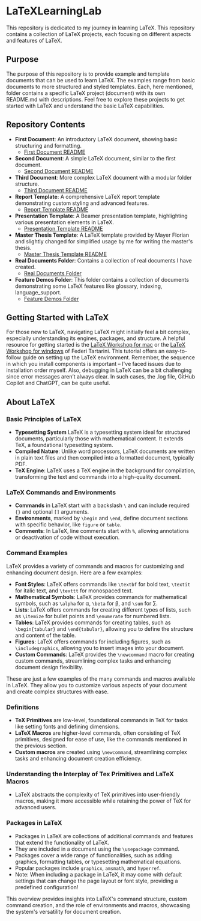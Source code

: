 # LaTeXLearningLab

This repository is dedicated to my journey in learning LaTeX. This repository contains a collection of LaTeX projects, each focusing on different aspects and features of LaTeX.

## Purpose

The purpose of this repository is to provide example and template documents that can be used to learn LaTeX. The examples range from basic documents to more structured and styled templates. Each, here mentioned, folder contains a specific LaTeX project (document) with its own README.md with descriptions. Feel free to explore these projects to get started with LaTeX and understand the basic LaTeX capabilities.

## Repository Contents

- **First Document**: An introductory LaTeX document, showing basic structuring and formatting.
  - [First Document README](first_document/README.md)
- **Second Document**: A simple LaTeX document, similar to the first document.
  - [Second Document README](second_document/README.md)
- **Third Document**: More complex LaTeX document with a modular folder structure.
  - [Third Document README](third_document/README.md)
- **Report Template**: A comprehensive LaTeX report template demonstrating custom styling and advanced features.
  - [Report Template README](report_template/README.md)
- **Presentation Template**: A Beamer presentation template, highlighting various presentation elements in LaTeX.
  - [Presentation Template README](presentation_template/README.md)
- **Master Thesis Template**: A LaTeX template provided by Mayer Florian and slightly changed for simplified usage by me for writing the master's thesis. 
  - [Master Thesis Template README](master_thesis_template/README.md)
- **Real Documents Folder**: Contains a collection of real documents I have created.
  - [Real Documents Folder](real_documents/)
- **Feature Demos Folder**: This folder contains a collection of documents demonstrating some LaTeX features like glossary, indexing, language_support.
  - [Feature Demos Folder](feature_demos/)

## Getting Started with LaTeX


For those new to LaTeX, navigating LaTeX might initially feel a bit complex, especially understanding its engines, packages, and structure. A helpful resource for getting started is the [LaTeX Workshop for mac](https://www.youtube.com/watch?v=CmagZthwhaY) or the [LaTeX Workshop for windows](https://www.youtube.com/watch?v=4lyHIQl4VM8&t=227s) of Federi Tartarini. This tutorial offers an easy-to-follow guide on setting up the LaTeX environment. Remember, the sequence in which you install components is important – I've faced issues due to installation order myself. Also, debugging in LaTeX can be a bit challenging since error messages aren’t always clear. In such cases, the .log file, GitHub Copilot and ChatGPT, can be quite useful.

## About LaTeX

### Basic Principles of LaTeX
- **Typesetting System** LaTeX is a typesetting system ideal for structured documents, particularly those with mathematical content. It extends TeX, a foundational typesetting system.
- **Compiled Nature**: Unlike word processors, LaTeX documents are written in plain text files and then compiled into a formatted document, typically PDF.
- **TeX Engine**: LaTeX uses a TeX engine in the background for compilation, transforming the text and commands into a high-quality document.

### LaTeX Commands and Environments
- **Commands** in LaTeX start with a backslash `\` and can include required `{}` and optional `[]` arguments.
- **Environments**, marked by `\begin` and `\end`, define document sections with specific behavior, like `figure` or `table`.
- **Comments**: In LaTeX, line comments start with `%`, allowing annotations or deactivation of code without execution.

### Command Examples
LaTeX provides a variety of commands and macros for customizing and enhancing document design. Here are a few examples:

- **Font Styles**: LaTeX offers commands like `\textbf` for bold text, `\textit` for italic text, and `\texttt` for monospaced text.
- **Mathematical Symbols**: LaTeX provides commands for mathematical symbols, such as `\alpha` for α, `\beta` for β, and `\sum` for ∑.
- **Lists**: LaTeX offers commands for creating different types of lists, such as `\itemize` for bullet points and `\enumerate` for numbered lists.
- **Tables**: LaTeX provides commands for creating tables, such as `\begin{tabular}` and `\end{tabular}`, allowing you to define the structure and content of the table.
- **Figures**: LaTeX offers commands for including figures, such as `\includegraphics`, allowing you to insert images into your document.
- **Custom Commands**: LaTeX provides the `\newcommand` macro for creating custom commands, streamlining complex tasks and enhancing document design flexibility.

These are just a few examples of the many commands and macros available in LaTeX. They allow you to customize various aspects of your document and create complex structures with ease.

### Definitions
- **TeX Primitives** are low-level, foundational commands in TeX for tasks like setting fonts and defining dimensions.
- **LaTeX Macros** are higher-level commands, often consisting of TeX primitives, designed for ease of use, like the commands mentioned in the previous section.
- **Custom macros** are created using `\newcommand`, streamlining complex tasks and enhancing document creation efficiency.

### Understanding the Interplay of Tex Primitives and LaTeX Macros
- LaTeX abstracts the complexity of TeX primitives into user-friendly macros, making it more accessible while retaining the power of TeX for advanced users.

### Packages in LaTeX
- Packages in LaTeX are collections of additional commands and features that extend the functionality of LaTeX.
- They are included in a document using the `\usepackage` command.
- Packages cover a wide range of functionalities, such as adding graphics, formatting tables, or typesetting mathematical equations.
- Popular packages include `graphicx`, `amsmath`, and `hyperref`.
- Note: When including a package in LaTeX, it may come with default settings that can change the page layout or font style, providing a predefined configuration!


This overview provides insights into LaTeX's command structure, custom command creation, and the role of environments and macros, showcasing the system's versatility for document creation.